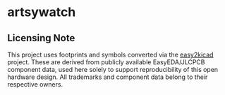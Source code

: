 # artsywatch

## Licensing Note

This project uses footprints and symbols converted via the
[easy2kicad](https://github.com/uPesy/easyeda2kicad.py) project.
These are derived from publicly available EasyEDA/JLCPCB component data,
used here solely to support reproducibility of this open hardware design.
All trademarks and component data belong to their respective owners.
